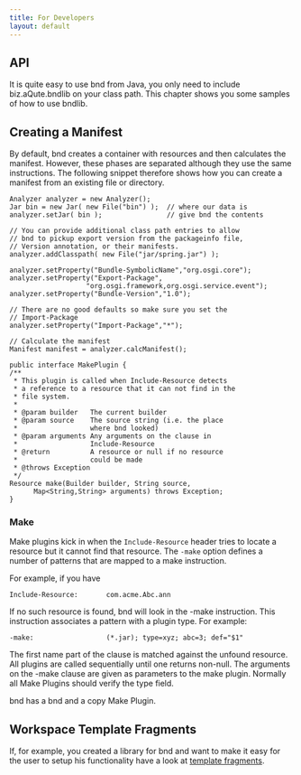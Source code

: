 ```yaml
---
title: For Developers
layout: default
---
```



## API
It is quite easy to use bnd from Java, you only need to include biz.aQute.bndlib on your class path. This chapter shows you some samples of how to use bndlib.

## Creating a Manifest
By default, bnd creates a container with resources and then calculates the manifest. However, these phases are separated although they use the same instructions. The following snippet therefore shows how you can create a manifest from an existing file or directory.


    Analyzer analyzer = new Analyzer(); 
    Jar bin = new Jar( new File("bin") );  // where our data is
    analyzer.setJar( bin );                // give bnd the contents
    
    // You can provide additional class path entries to allow
    // bnd to pickup export version from the packageinfo file,
    // Version annotation, or their manifests.
    analyzer.addClasspath( new File("jar/spring.jar") );
    
    analyzer.setProperty("Bundle-SymbolicName","org.osgi.core");
    analyzer.setProperty("Export-Package", 
                       "org.osgi.framework,org.osgi.service.event");
    analyzer.setProperty("Bundle-Version","1.0");
    
    // There are no good defaults so make sure you set the 
    // Import-Package
    analyzer.setProperty("Import-Package","*");
    
    // Calculate the manifest
    Manifest manifest = analyzer.calcManifest();
  
    public interface MakePlugin {
    /**
     * This plugin is called when Include-Resource detects 
     * a reference to a resource that it can not find in the 
     * file system.
     * 
     * @param builder   The current builder
     * @param source    The source string (i.e. the place 
     *                  where bnd looked)
     * @param arguments Any arguments on the clause in 
     *                  Include-Resource
     * @return          A resource or null if no resource 
     *                  could be made
     * @throws Exception
     */
    Resource make(Builder builder, String source, 
          Map<String,String> arguments) throws Exception;
    }

### Make
Make plugins kick in when the `Include-Resource` header tries to locate a resource but it cannot find that resource. The `-make` option defines a number of patterns that are mapped to a make instruction.

For example, if you have

    Include-Resource:       com.acme.Abc.ann

If no such resource is found, bnd will look in the -make instruction. This instruction associates a pattern with a plugin type. For example:

    -make:                  (*.jar); type=xyz; abc=3; def="$1"

The first name part of the clause is matched against the unfound resource. All plugins are called sequentially until one returns non-null. The arguments on the -make clause are given as parameters to the make plugin. Normally all Make Plugins should verify the type field.

bnd has a bnd and a copy Make Plugin.


## Workspace Template Fragments

If, for example, you created a library for bnd and want to make it easy for the user to setup his functionality have a look at [template fragments](620-template-fragments.html).

